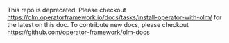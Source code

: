This repo is deprecated. Please checkout https://olm.operatorframework.io/docs/tasks/install-operator-with-olm/ for the latest on this doc.
To contribute new docs, please checkout https://github.com/operator-framework/olm-docs
